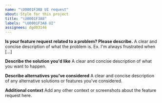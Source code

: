 ```yaml
---
name: "\U0001F3A8 UI request"
about: Style for this project
title: "\U0001F3A8"
labels: "\U0001F3A8 UI"
assignees: dgd03146
---
```


**Is your feature request related to a problem? Please describe.**
A clear and concise description of what the problem is. Ex. I'm always frustrated when [...]

**Describe the solution you'd like**
A clear and concise description of what you want to happen.

**Describe alternatives you've considered**
A clear and concise description of any alternative solutions or features you've considered.

**Additional context**
Add any other context or screenshots about the feature request here.
